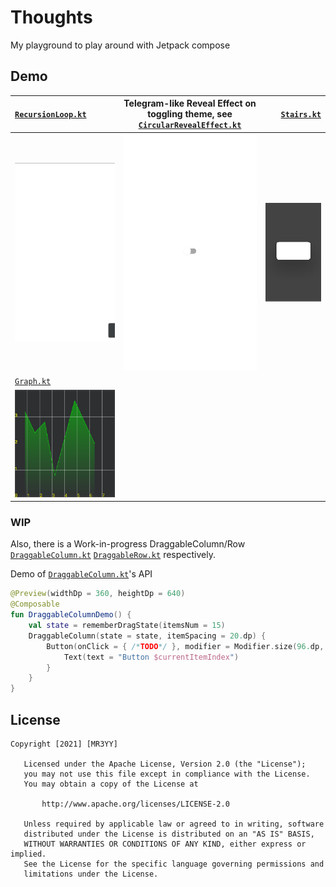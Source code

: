 # Thoughts
My playground to play around with Jetpack compose

## Demo
| [`RecursionLoop.kt`](https://github.com/mr3y-the-programmer/Thoughts/blob/main/app/src/main/java/com/mr3y/thoughts/components/foundation/recursion/RecursionLoop.kt) | Telegram-like Reveal Effect on toggling theme, see [`CircularRevealEffect.kt`](https://github.com/mr3y-the-programmer/Thoughts/blob/main/app/src/main/java/com/mr3y/thoughts/components/foundation/circularreveal/CircularRevealEffect.kt) | [`Stairs.kt`](https://github.com/mr3y-the-programmer/Thoughts/blob/main/app/src/main/java/com/mr3y/thoughts/components/foundation/stairs/Stairs.kt) |
| :--- | :---: | ---: |
| ![Recursion Loop](https://github.com/mr3y-the-programmer/Thoughts/blob/main/art/Recursion.gif) | ![Circular Reveal Demo](https://github.com/mr3y-the-programmer/Thoughts/blob/main/art/circularreveal.gif) | ![Stairs Effect Demo](https://github.com/mr3y-the-programmer/Thoughts/blob/main/art/stairs.gif) |
| [`Graph.kt`](https://github.com/mr3y-the-programmer/Thoughts/blob/main/app/src/main/java/com/mr3y/thoughts/components/foundation/Graph.kt) |
| ![Graph Demo](https://github.com/mr3y-the-programmer/Thoughts/blob/main/art/Graph.PNG) |

### WIP
Also, there is a Work-in-progress DraggableColumn/Row  [`DraggableColumn.kt`](https://github.com/mr3y-the-programmer/Thoughts/blob/main/app/src/main/java/com/mr3y/thoughts/components/foundation/draggable/DraggableColumn.kt)
[`DraggableRow.kt`](https://github.com/mr3y-the-programmer/Thoughts/blob/main/app/src/main/java/com/mr3y/thoughts/components/foundation/draggable/DraggableRow.kt) respectively.

Demo of [`DraggableColumn.kt`](https://github.com/mr3y-the-programmer/Thoughts/blob/main/app/src/main/java/com/mr3y/thoughts/components/foundation/draggable/DraggableColumn.kt)'s API

```kotlin
@Preview(widthDp = 360, heightDp = 640)
@Composable
fun DraggableColumnDemo() {
    val state = rememberDragState(itemsNum = 15)
    DraggableColumn(state = state, itemSpacing = 20.dp) {
        Button(onClick = { /*TODO*/ }, modifier = Modifier.size(96.dp, 48.dp)) {
            Text(text = "Button $currentItemIndex")
        }
    }
}
```

## License
```
Copyright [2021] [MR3YY]

   Licensed under the Apache License, Version 2.0 (the "License");
   you may not use this file except in compliance with the License.
   You may obtain a copy of the License at

       http://www.apache.org/licenses/LICENSE-2.0

   Unless required by applicable law or agreed to in writing, software
   distributed under the License is distributed on an "AS IS" BASIS,
   WITHOUT WARRANTIES OR CONDITIONS OF ANY KIND, either express or implied.
   See the License for the specific language governing permissions and
   limitations under the License.
```
